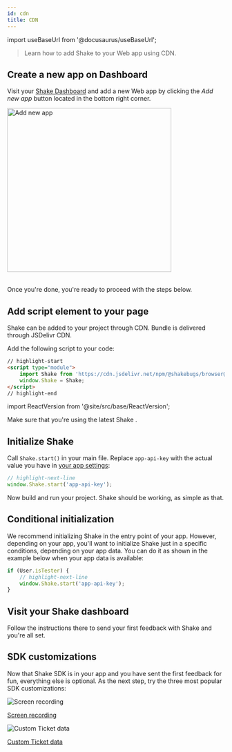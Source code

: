 ```yaml
---
id: cdn
title: CDN
---
```

import useBaseUrl from '@docusaurus/useBaseUrl';

> Learn how to add Shake to your Web app using CDN.

## Create a new app on Dashboard

Visit your [Shake Dashboard](https://app.shakebugs.com) and add a new Web app by clicking the *Add new app* button located in the bottom right corner.

<table class="media-container media-container-highlighted mt-40 mb-40">
<img
  alt="Add new app"
  width="380"
  src={useBaseUrl('img/add-new-app-button.png')}
/>
</table>

Once you're done, you're ready to proceed with the steps below.

## Add script element to your page

Shake can be added to your project through CDN. Bundle is delivered through JSDelivr CDN.

Add the following script to your code:

```html title="index.html"
// highlight-start
<script type="module">
    import Shake from 'https://cdn.jsdelivr.net/npm/@shakebugs/browser@latest/+esm'
    window.Shake = Shake;
</script>
// highlight-end
```

import ReactVersion from '@site/src/base/ReactVersion';

Make sure that you're using the latest Shake <ReactVersion/>.

## Initialize Shake

Call `Shake.start()` in your main file.
Replace `app-api-key` with the actual value you have in [your app settings](https://app.shakebugs.com/administration/apps):

```js title="index.js"
// highlight-next-line
window.Shake.start('app-api-key');
```

Now build and run your project. Shake should be working, as simple as that.

## Conditional initialization

We recommend initializing Shake in the entry point of your app.
However, depending on your app, you'll want to initialize Shake just in a specific conditions, depending on your app data.
You can do it as shown in the example below when your app data is available:

```js title="index.js"
if (User.isTester) {
    // highlight-next-line
    window.Shake.start('app-api-key');
}
```

## Visit your Shake dashboard

Follow the instructions there to send your first feedback with Shake and you're all set.

## SDK customizations

Now that Shake SDK is in your app and you have sent the first feedback for fun, everything else is optional.
As the next step, try the three most popular SDK customizations:

<div class="featuresList">
    <div>
        <img src="/docs/img/screen-recording@2x.png" alt="Screen recording"/>
        <p><a href="/docs/web/configuration-and-data/screen-recording">Screen recording</a></p>
    </div>
    <div>
        <img src="/docs/img/feature-custom-ticket-data@2x.png" alt="Custom Ticket data"/>
        <p><a href="/docs/web/configuration-and-data/ticket-metadata/">Custom Ticket data</a></p>
    </div>
</div>
